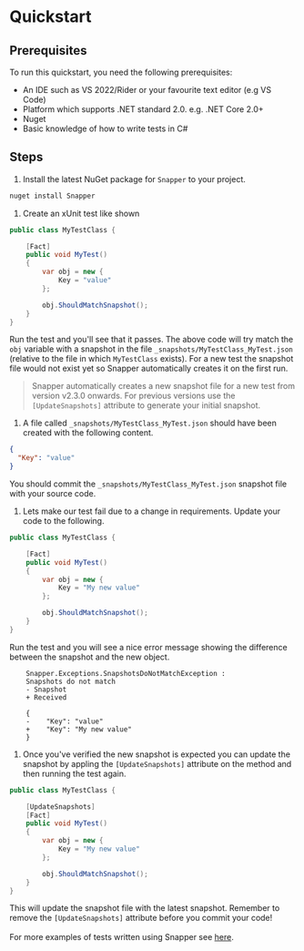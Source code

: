 # Quickstart

## Prerequisites
To run this quickstart, you need the following prerequisites:

- An IDE such as VS 2022/Rider or your favourite text editor (e.g VS Code)
- Platform which supports .NET standard 2.0. e.g. .NET Core 2.0+
- Nuget
- Basic knowledge of how to write tests in C#

## Steps

1. Install the latest NuGet package for `Snapper` to your project.
```bash
nuget install Snapper
```
1. Create an xUnit test like shown
```csharp
public class MyTestClass {

    [Fact]
    public void MyTest()
    {
        var obj = new {
            Key = "value"
        };

        obj.ShouldMatchSnapshot();
    }
}
```
Run the test and you'll see that it passes.
The above code will try match the `obj` variable with a snapshot in the file `_snapshots/MyTestClass_MyTest.json` (relative to the file in which `MyTestClass` exists).
For a new test the snapshot file would not exist yet so Snapper automatically creates it on the first run.
> Snapper automatically creates a new snapshot file for a new test from version v2.3.0 onwards. For previous versions use the `[UpdateSnapshots]` attribute to generate your initial snapshot.

1. A file called `_snapshots/MyTestClass_MyTest.json` should have been created with the following content.
```json
{
  "Key": "value"
}
```
You should commit the `_snapshots/MyTestClass_MyTest.json` snapshot file with your source code.

1. Lets make our test fail due to a change in requirements. Update your code to the following.
```csharp
public class MyTestClass {

    [Fact]
    public void MyTest()
    {
        var obj = new {
            Key = "My new value"
        };

        obj.ShouldMatchSnapshot();
    }
}
```
Run the test and you will see a nice error message showing the difference between the snapshot and the new object.
```
    Snapper.Exceptions.SnapshotsDoNotMatchException :
    Snapshots do not match
    - Snapshot
    + Received

    {
    -    "Key": "value"
    +    "Key": "My new value"
    }
```

1. Once you've verified the new snapshot is expected you can update the snapshot by appling the `[UpdateSnapshots]` attribute on the method and then running the test again.
```csharp
public class MyTestClass {

    [UpdateSnapshots]
    [Fact]
    public void MyTest()
    {
        var obj = new {
            Key = "My new value"
        };

        obj.ShouldMatchSnapshot();
    }
}
```
This will update the snapshot file with the latest snapshot. Remember to remove the `[UpdateSnapshots]` attribute before you commit your code!
<br></br>
For more examples of tests written using Snapper see [here](https://github.com/theramis/Snapper/tree/master/project/Tests/Snapper.Tests).